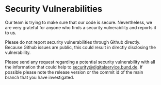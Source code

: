 # Security Vulnerabilities

Our team is trying to make sure that our code is secure. Nevertheless, we are very grateful for anyone who finds a security vulnerability and reports it to us.

Please do not report security vulnerabilities through Github directly. Because Github issues are public, this could result in directly disclosing the vulnerability.

Please send any request regarding a potential security vulnerability with all the information that could help to [security@digitalservice.bund.de](mailto:security@digitalservice.bund.de).
If possible please note the release version or the commit id of the main branch that you have investigated.
